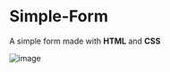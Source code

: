 # Simple-Form

A simple form made with **HTML** and **CSS**

![image](https://github.com/user-attachments/assets/91226931-2169-47d1-9b0b-e18e349a6c47)
